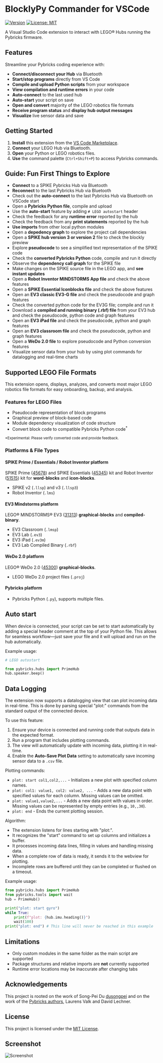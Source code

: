 # BlocklyPy Commander for VSCode

[![Version](https://img.shields.io/visual-studio-marketplace/v/afarago.blocklypy-vscode?label=VS%20Marketplace)](https://marketplace.visualstudio.com/items?itemName=afarago.blocklypy-vscode)
[![License: MIT](https://img.shields.io/badge/License-MIT-yellow.svg)](LICENSE)

A Visual Studio Code extension to interact with LEGO® Hubs running the Pybricks firmware.

## Features

Streamline your Pybricks coding experience with:

- **Connect/disconnect your Hub** via Bluetooth
- **Start/stop programs** directly from VS Code
- **Compile and upload Python scripts** from your workspace
- **View compilation and runtime errors** in your code
- **Auto-connect** to the last used hub
- **Auto-start** your script on save
- **Open and convert** majority of the LEGO robotics file formats
- **Receive program status** and **display hub output messages**
- **Visualize** live sensor data and save

## Getting Started

1. **Install** this extension from the [VS Code Marketplace](https://marketplace.visualstudio.com/items?itemName=afarago.blocklypy-vscode).
2. **Connect** your LEGO Hub via Bluetooth.
3. **Open** your Python or LEGO robotics files.
4. **Use** the command palette (`Ctrl+Shift+P`) to access Pybricks commands.

## Guide: Fun First Things to Explore

- **Connect** to a SPIKE Pybricks Hub via Bluetooth
- **Reconnect** to the last Pybricks Hub via Bluetooth
- Check out the **auto-connect** to the last Pybricks Hub via Bluetooth on
  VSCode start
- Open a **Pybricks Python file**, compile and upload
- Use the **auto-start** feature by adding `# LEGO autostart` header
- Check the feedback for any **runtime error** reported by the hub
- Check the feedback from any **print statements** reported by the hub
- **Use imports** from other local python modules
- Open a **depedency graph** to explore the project call dependencies
- Open a **SPIKE hub version 3 or version 2** file to check the blockly preview
- Explore **pseudocode** to see a simplified text representation of the SPIKE code
- Check the **converted Pybricks Python** code, compile and run it directly
- Observe the **dependency call graph** for the SPIKE file
- Make changes on the SPIKE source file in the LEGO app, and **see instant updates**
- Open a **Robot Inventor MINDSTORMS App file** and check the above features
- Open a **SPIKE Essential Iconblocks file** and check the above features
- Open an **EV3 classic EV3-G file** and check the pseudocode and graph features
- Check the converted python code for the EV3G file; compile and run it
- Download a **compiled and running binary (.rbf) file** from your EV3 hub and
  check the pseudocode, python code and graph features
- Open an **EV3 iPad file** and check the pseudocode, python and graph features
- Open an **EV3 classroom file** and check the pseudocode, python and graph features
- Open a **WeDo 2.0 file** to explore pseudocode and Python conversion features
- Visualize sensor data from your hub by using plot commands for datalogging and
real-time charts

## Supported LEGO File Formats

This extension opens, displays, analyzes, and converts most major LEGO robotics
file formats for easy onboarding, backup, and analysis.

### Features for LEGO Files

- Pseudocode representation of block programs
- Graphical preview of block-based code
- Module dependency visualization of code structure
- Convert block code to compatible Pybricks Python code<sup>*</sup>

<sup>*Experimental: Please verify converted code and provide feedback.</sup>

### Platforms & File Types

#### SPIKE Prime / Essentials / Robot Inventor platform

SPIKE Prime ([45678](https://www.lego.com/en-us/product/lego-education-spike-prime-set-45678))
and SPIKE Essentials
([45345](https://www.lego.com/en-us/product/lego-education-spike-essential-set-45345))
kit and Robot Inventor
([51515](https://www.lego.com/en-us/product/robot-inventor-51515)) kit for
**word-blocks** and **icon-blocks**.

- SPIKE v2 (`.llsp`) and v3 (`.llsp3`)
- Robot Inventor (`.lms`)

#### EV3 Mindstorms platform

LEGO® MINDSTORMS® EV3 ([31313](https://www.lego.com/en-us/product/lego-mindstorms-ev3-31313)) **graphical-blocks** and **compiled-binary**.

- EV3 Classroom (`.lmsp`)
- EV3 Lab (`.ev3`)
- EV3 iPad (`.ev3m`)
- EV3 Lab Compiled Binary (`.rbf`)

#### WeDo 2.0 platform

LEGO® WeDo 2.0
([45300](https://education.lego.com/en-us/products/lego-education-wedo-2-0-core-set/45300/))
**graphical-blocks**.

- LEGO WeDo 2.0 project files (`.proj`)

#### Pybricks platform

- Pybricks Python (`.py`), supports multiple files.

## Auto start

When device is connected, your script can be set to start automatically by adding
a special header comment at the top of your Python file. This allows for seamless
workflow—just save your file and it will upload and run on the hub automatically.

Example usage:

```python
# LEGO autostart

from pybricks.hubs import PrimeHub
hub.speaker.beep()
```

## Data Logging

The extension now supports a datalogging view that can plot incoming data in real-time.
This is done by parsing special "plot:" commands from the standard output of the
connected device.

To use this feature:

1. Ensure your device is connected and running code that outputs data in the
expected format.
2. Run a program that includes plotting commands.
3. The view will automatically update with incoming data, plotting it in real-time.
4. Enable the **Auto-Save Plot Data** setting to automatically save incoming sensor
data to a `.csv` file.

Plotting commands:

- `plot: start col1,col2,...` - Initializes a new plot with specified column names.
- `plot: col1: value1, col2: value2, ...` - Adds a new data point with specified
values for each column. Missing values can be omitted.
- `plot: value1,value2,...` - Adds a new data point with values in order. Missing
values can be represented by empty entries (e.g., `10,,30`).
- `plot: end` - Ends the current plotting session.

Algorithm:

- The extension listens for lines starting with "plot:".
- It recognizes the "start" command to set up columns and initializes a buffer.
- It processes incoming data lines, filling in values and handling missing data.
- When a complete row of data is ready, it sends it to the webview for plotting.
- Incomplete rows are buffered until they can be completed or flushed on a timeout.

Example usage:

```python
from pybricks.hubs import PrimeHub
from pybricks.tools import wait
hub = PrimeHub()

print("plot: start gyro")
while True:
    print(f"plot: {hub.imu.heading()}")
    wait(100)
print("plot: end") # This line will never be reached in this example
```

## Limitations

- Only custom modules in the same folder as the main script are supported
- Package structures and relative imports are **not** currently supported
- Runtime error locations may be inaccurate after changing tabs

## Acknowledgements

This project is rooted on the work of Song-Pei Du
[dusongpei](https://github.com/dsp05/pybricks-vscode) and on the work of the
[Pybricks authors](https://github.com/pybricks), Laurens Valk and David Lechner.

## License

This project is licensed under the [MIT License](LICENSE).

## Screenshot

![Screenshot](./screenshots/1.gif)
